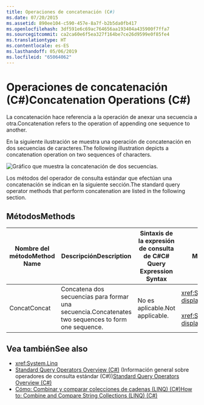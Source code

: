 ```yaml
---
title: Operaciones de concatenación (C#)
ms.date: 07/20/2015
ms.assetid: 890ee104-c590-457e-8a7f-b2b5da0fb417
ms.openlocfilehash: 3df591e6c69ac764656aa193404a435900f7ffa7
ms.sourcegitcommit: ca2ca60e6f5ea327f164be7ce26d9599e0f85fe4
ms.translationtype: HT
ms.contentlocale: es-ES
ms.lasthandoff: 05/06/2019
ms.locfileid: "65064062"
---
```

# <a name="concatenation-operations-c"></a><span data-ttu-id="82ea7-102">Operaciones de concatenación (C#)</span><span class="sxs-lookup"><span data-stu-id="82ea7-102">Concatenation Operations (C#)</span></span>
<span data-ttu-id="82ea7-103">La concatenación hace referencia a la operación de anexar una secuencia a otra.</span><span class="sxs-lookup"><span data-stu-id="82ea7-103">Concatenation refers to the operation of appending one sequence to another.</span></span>  
  
 <span data-ttu-id="82ea7-104">En la siguiente ilustración se muestra una operación de concatenación en dos secuencias de caracteres.</span><span class="sxs-lookup"><span data-stu-id="82ea7-104">The following illustration depicts a concatenation operation on two sequences of characters.</span></span>  
  
 ![Gráfico que muestra la concatenación de dos secuencias.](./media/concatenation-operations/concatenation-two-sequences.png)  
  
 <span data-ttu-id="82ea7-106">Los métodos del operador de consulta estándar que efectúan una concatenación se indican en la siguiente sección.</span><span class="sxs-lookup"><span data-stu-id="82ea7-106">The standard query operator methods that perform concatenation are listed in the following section.</span></span>  
  
## <a name="methods"></a><span data-ttu-id="82ea7-107">Métodos</span><span class="sxs-lookup"><span data-stu-id="82ea7-107">Methods</span></span>  
  
|<span data-ttu-id="82ea7-108">Nombre del método</span><span class="sxs-lookup"><span data-stu-id="82ea7-108">Method Name</span></span>|<span data-ttu-id="82ea7-109">Descripción</span><span class="sxs-lookup"><span data-stu-id="82ea7-109">Description</span></span>|<span data-ttu-id="82ea7-110">Sintaxis de la expresión de consulta de C#</span><span class="sxs-lookup"><span data-stu-id="82ea7-110">C# Query Expression Syntax</span></span>|<span data-ttu-id="82ea7-111">Más información</span><span class="sxs-lookup"><span data-stu-id="82ea7-111">More Information</span></span>|  
|-----------------|-----------------|---------------------------------|----------------------|  
|<span data-ttu-id="82ea7-112">Concat</span><span class="sxs-lookup"><span data-stu-id="82ea7-112">Concat</span></span>|<span data-ttu-id="82ea7-113">Concatena dos secuencias para formar una secuencia.</span><span class="sxs-lookup"><span data-stu-id="82ea7-113">Concatenates two sequences to form one sequence.</span></span>|<span data-ttu-id="82ea7-114">No es aplicable.</span><span class="sxs-lookup"><span data-stu-id="82ea7-114">Not applicable.</span></span>|<xref:System.Linq.Enumerable.Concat%2A?displayProperty=nameWithType><br /><br /> <xref:System.Linq.Queryable.Concat%2A?displayProperty=nameWithType>|  
  
## <a name="see-also"></a><span data-ttu-id="82ea7-115">Vea también</span><span class="sxs-lookup"><span data-stu-id="82ea7-115">See also</span></span>

- <xref:System.Linq>
- <span data-ttu-id="82ea7-116">[Standard Query Operators Overview (C#)](../../../../csharp/programming-guide/concepts/linq/standard-query-operators-overview.md) (Información general sobre operadores de consulta estándar (C#))</span><span class="sxs-lookup"><span data-stu-id="82ea7-116">[Standard Query Operators Overview (C#)](../../../../csharp/programming-guide/concepts/linq/standard-query-operators-overview.md)</span></span>
- [<span data-ttu-id="82ea7-117">Cómo: Combinar y comparar colecciones de cadenas (LINQ) (C#)</span><span class="sxs-lookup"><span data-stu-id="82ea7-117">How to: Combine and Compare String Collections (LINQ) (C#)</span></span>](../../../../csharp/programming-guide/concepts/linq/how-to-combine-and-compare-string-collections-linq.md)
